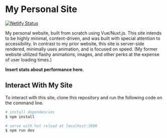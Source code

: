 # My Personal Site

[![Netlify Status](https://api.netlify.com/api/v1/badges/c43db3b2-6523-4b5a-ac2a-b743e42b93a7/deploy-status)](https://app.netlify.com/sites/competent-mestorf-2d94ff/deploys)

My personal website, built from scratch using Vue/Nuxt.js. This site intends to be highly minimal, content-driven, and was built with special attention to accessibility. In contrast to my prior website, this site is server-side rendered, minimally uses animation, and is focused on speed. (My former website utilized flashy animations, images, and other perks at the expense of user loading times.)

**Insert stats about performance here.**

## Interact With My Site

To interact with this site, clone this repository and run the following code on the command line.

```bash
# install dependencies
$ npm install

# serve with hot reload at localhost:3000
$ npm run dev
```
